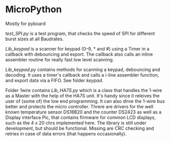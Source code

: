 # MicroPython
Mostly for pyboard

*test_SPI.py* is a test program, that checks the speed of SPI for different burst sizes at all Baudrates.

*Lib_keypad* is a scanner for keypad (0–9, * and #) using a Timer in a callback with debouncing and export. The callback also calls an inline assembler routine for really fast low level scanning.

*Lib_keypad.py* contains methods for scanning a keypad, debouncing and decoding. It uses a timer's callback and calls a i-line assembler function, and export data via a FIFO. See folder *keypad*.

Folder *1wire* contains *Lib_HA7S.py* which is a class that handles the 1-wire as a Master with the help of the HA7S unit. It's handy since it releives the user of (some of) the low end programming. It can also drive the 1-wire bus better and protects the micro controller. Threre are drivers for the well known temperature sensor DS18B20 and the counter DS2423 as well as a Display interface Pic, that contains firmware for common LCD displays, such as the 4 x 20 chrs implemented here. The library is still under development, but should be functional. Missing are CRC checking and retries in case of data errors (that happens occasionally).
